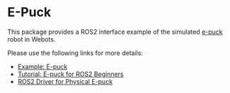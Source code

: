 # E-Puck

This package provides a ROS2 interface example of the simulated [e-puck](https://www.gctronic.com/doc/index.php/e-puck2) robot in Webots.

Please use the following links for more details:

* [Example: E-puck](https://github.com/cyberbotics/webots_ros2/wiki/Example-E-puck)
* [Tutorial: E-puck for ROS2 Beginners](https://github.com/cyberbotics/webots_ros2/wiki/Tutorial-E-puck-for-ROS2-Beginners)
* [ROS2 Driver for Physical E-puck](https://github.com/cyberbotics/epuck_ros2)
